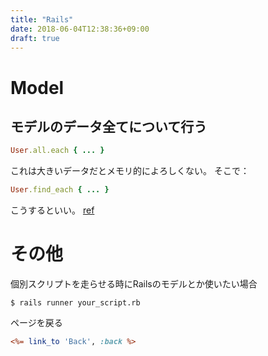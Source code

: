 ```yaml
---
title: "Rails"
date: 2018-06-04T12:38:36+09:00
draft: true
---
```


# Model
## モデルのデータ全てについて行う

```ruby
User.all.each { ... }
```
これは大きいデータだとメモリ的によろしくない。
そこで：

```ruby
User.find_each { ... }
```
こうするといい。
[ref](http://guides.rubyonrails.org/active_record_querying.html#find-each)


# その他

個別スクリプトを走らせる時にRailsのモデルとか使いたい場合
```terminal
$ rails runner your_script.rb
```

ページを戻る
```html.erb
<%= link_to 'Back', :back %>
```


